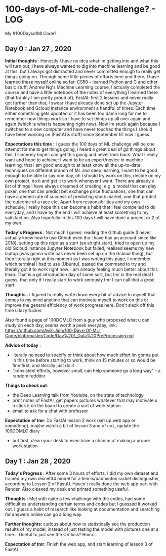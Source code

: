 # 100-days-of-ML-code-challenge? - LOG
My #100DaysofMLCode?

## Day 0 : Jan 27 , 2020

**Initial thoughts** : Honestly I have no idea what im getting into and what this will turn out, I have always wanted to dig into machine learning and be good at this, but I always got distracted and never committed enough to really get things going on. Through some little pieces of efforts here and there, I have learned these myself online so far: CS50 - learned Python and C and other basic stuff; Andrew Ng's Machine Learning course, I actually completed the course and have a little notebook of the notes of everything I learned there (that frankly I am pretty proud of), FastAI: first 2 lessons and never really got further than that, I swear I have already done set up the Jupyter Notebook and Gcloud Instance environment a handful of times. Each time either something gets updated or it has been too damn long for me to remember how things work so I have to set things up all over again and again (which is what is happening right now). Now Im stuck again because I switched to a new computer and have never touched the things I should have been working on (FastAI & stuff) since September till now I guess.

**Expectations this time** : I guess the 100 days of ML challenge will be one attempt for me to get things going, I heard a great deal of gd things about this, I sincerely hope I can get this going and never look back. What I really want and hope to achieve: I want to be an expert/novice in machine learning, that I am good enough to at least know all the up-to-date techniques on different branch of ML and deep learning, I want to be good enough to be able to say one day, oh I should try work on this, decide on my own project, do it and get it to work whenever I want. There are already a list of things I have always dreamed of creating, e.g. a model that can play poker, one that can predict bet exchange price fluctuations, one that can have a decent rate of success of predicting stock market, one that predict the outcome of a race etc. Apart from responsibilities and my own schedule, I really hope this can become a habit that I feel compelled to do everyday, and I have by the end I will achieve at least something to my satisfaction. Also hopefully in this 100 days I will have done a project or 2 of my own.
 
**Today's Progress** : Not much I guess: reading the Github guide (I never actually knew how to use Github even tho I have had an account since like 2018), setting up this repo as a start (an alright start), tried to open up my old Gcloud instance Jupyter Notebook but failed, realised seems my new laptop (was gonna write has never been set up on the Gcloud thing), but then literally right at this moment as I was writing this page, I remember which terminal I had to use (Ubuntu), pasted the command to try and literally got it to work right now. I am already feeling much better about this lmao. That is a gd introduction day of some sort, but tmr is the real deal I guess, that only if I really start to work seriously tmr I can call that a great start.

**Thoughts** : I figured to really write down every bit of advice to myself that comes to my mind anytime that can motivate myself to work on this or improve the general efficiency of work progress here. Don't slack off this time u lazy fucker. 

Also found a page of 100DOMLC from a guy who proposed what u can study on each day, seems worth a peek everyday, link: https://github.com/Avik-Jain/100-Days-Of-ML-Code/blob/master/Code/Day%201_Data%20PreProcessing.md

**Advice of today** :
- literally no need to specify or think about how much effort Im gonna put in this time before starting to work, think oh 15 minutes or so would be fine first, and literally just do it
- "consistent efforts, however small, can help someone go a long way" - a random redditor

**Things to check out**: 
- the Deep Learning talk from Youtube, on the state of technology
- print notes of FastAI, get papers pictures whatever that may motivate u n stick it on the board to create a sort of work station
- email to ask for a chat with professor

**Expectation of tmr**: Do FastAI lesson 2 work (set up web app or something), maybe watch a bit of lesson 3 and of coz, update the 100DOMLC diary
- but first, clean your desk to even have a chance of making a proper work station


## Day 1 : Jan 28 , 2020

**Today's Progress** : After some 3 hours of efforts, I did my own dataset and trained my own resnet34 model for a tennis/badminton racket distinguisher, according to Lesson 2 of FastAI. Haven't really done the web app part with Render. Also cleaned my desk and printed something useful.

**Thoughts** : Met with quite a few challenge with the codes, had some difficulties understanding certain terms and codes but I guessed it worked out. I guess a habit of research like looking at documentation and searching for answers online can go a long way.

**Further thoughts**: curious about how to statistically see the production results of my model, instead of just testing the model with pictures one at a time... Useful to just see the CV loss? Hmm...

**Expectation of tmr**: Finish the web app, and start learning of lesson 3 of FastAI
